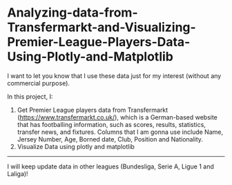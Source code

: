 # Analyzing-data-from-Transfermarkt-and-Visualizing-Premier-League-Players-Data-Using-Plotly-and-Matplotlib

I want to let you know that I use these data just for my interest (without any commercial purpose).

In this project, I:
1. Get Premier League players data from Transfermarkt (https://www.transfermarkt.co.uk/), which is a German-based website that has footballing information, such as scores, results, statistics, transfer news, and fixtures. Columns that I am gonna use include Name, Jersey Number, Age, Borned date, Club, Position and Nationality.
2. Visualize Data using plotly and matplotlib

----------------------------------------------------------------------------------------------------
I will keep update data in other leagues (Bundesliga, Serie A, Ligue 1 and Laliga)!

